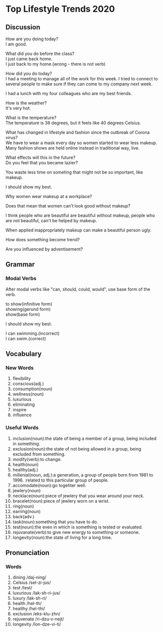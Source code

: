 # Top Lifestyle Trends 2020
## Discussion
How are you doing today?  
I am good.  

What did you do before the class?  
I just came back home.  
I just back to my home.(wrong - there is not verb)  

How did you do today?  
I had a meeting to manage all of the work for this week.
I tried to connect to several people to make sure if they can come to my company next week.  

I had a lunch with my four colleagues who are my best friends.  

How is the weather?  
It's very hot.  

What is the temperature?  
The temperature is 38 degrees, but it feels like 40 degrees Celsius.

What has changed in lifestyle and fashion since the outbreak of Corona virus?  
We have to wear a mask every day so women started to wear less makeup.  
Many fashion shows are held online instead in traditional way, live.  

What effects will this in the future?  
Do you feel that you became lazier?  

You waste less time on someting that might not be so important, like makeup.  

I should show my best.   

Why women wear makeup at a workplace?  

Does that mean that women can't look good without makeup?  

I think people who are beautiful are beautiful without makeup, people who are not beautiful, can't be helped by makeup.  

When applied inappropriately makeup can make a beautiful person ugly.  

How does something become trend?  


Are you influenced by adventisement?  


## Grammar
### Modal Verbs
After modal verbs like "can, should, could, would", use base form of the verb.  

to show(infinitive form)  
showing(gerund form)  
show(base form)  

I should show my best.  

I can swimming.(incorrect)  
I can swim.(correct)  

## Vocabulary
### New Words
1. flexibility
1. conscious(adj.)
1. consumption(noun)
1. wellness(noun)
1. luxurious
1. eliminating
1. inspire
1. influence

### Useful Words
1. inclusion(noun):the state of being a member of a group, being included in something.
1. exclusion(noun):the state of not being allowed in a group, being excluded from something.
1. modify(verb):to change.
1. health(noun)
1. healthy(adj.)
1. millenial(noun, adj.):a generation, a group of people born from 1981 to 1996. :related to this particular group of people.
1. accomodate(noun):go togehter well.
1. jewlery(noun)
1. necklace(noun):piece of jewlery that you wear around your neck.
1. bracelet(noun):piece of jewlery worn on a wrist.
1. ring(noun)
1. earring(noun)
1. back(adv.)
1. task(noun):something that you have to do.
1. test(noun):the even in which is something is tested or evaluated.
1. rejuvanate(verb):to give new energy to something or someone.
1. longevity(noun):the state of living for a long time.

## Pronunciation
### Words
1. dining /daj-ning/
1. Celsius /sel-zi-jus/
1. test /test/
1. luxurious /lak-sh-ri-jus/
1. luxury /lak-sh-ri/
1. health /hel-th/
1. healthy /hel-thi/
1. exclusion /eks-klu-zhn/
1. rejuvenate /ri-dzu-v-nejt/
1. longevity /lon-dze-vi-ti/
